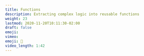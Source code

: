 ```yaml
---
title: Functions
description: Extracting complex logic into reusable functions
weight: 23
lastmod: 2020-11-20T10:11:30-02:00
draft: false
emoji: 
vimeo: 
emoji: 👶
video_length: 1:42
---
```

